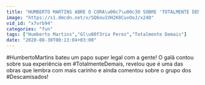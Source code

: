```yaml
---
title: "HUMBERTO MARTINS ABRE O CORA\u00c7\u00c3O SOBRE 'TOTALMENTE DEMAIS' E \u00c9POCA DOS \u201cDESCAMISADOS\u201d!"
image: "https://s1.dmcdn.net/v/SQ6ou1VH2K8CuvOoJ/x240"
vid_id: "x7vrb94"
categories: "fun"
tags: ["Humberto Martins","Gl\u00f3ria Perez","Totalmente Demais"]
date: "2020-08-30T00:13:04+03:00"
---
```

#HumbertoMartins bateu um papo super legal com a gente! O galã contou sobre sua experiência em #TotalmenteDemais, revelou que é uma das obras que lembra com mais carinho e ainda comentou sobre o grupo dos #Descamisados!
